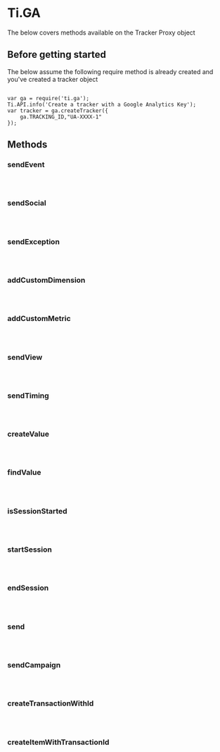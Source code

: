 <h1>Ti.GA</h1>

The below covers methods available on the Tracker Proxy object

<h2>Before getting started</h2>

The below assume the following require method is already created and you've created a tracker object

<pre><code>
var ga = require('ti.ga');
Ti.API.info('Create a tracker with a Google Analytics Key');
var tracker = ga.createTracker({
	ga.TRACKING_ID,"UA-XXXX-1"
});
</code></pre>


<h2>Methods</h2>

<h3>sendEvent</h3>

<pre><code>

</code></pre>

<h3>sendSocial</h3>

<pre><code>

</code></pre>

<h3>sendException</h3>

<pre><code>

</code></pre>

<h3>addCustomDimension</h3>

<pre><code>

</code></pre>

<h3>addCustomMetric</h3>

<pre><code>

</code></pre>

<h3>sendView</h3>

<pre><code>

</code></pre>

<h3>sendTiming</h3>

<pre><code>

</code></pre>

<h3>createValue</h3>

<pre><code>

</code></pre>

<h3>findValue</h3>

<pre><code>

</code></pre>

<h3>isSessionStarted</h3>

<pre><code>

</code></pre>

<h3>startSession</h3>

<pre><code>

</code></pre>

<h3>endSession</h3>

<pre><code>

</code></pre>

<h3>send</h3>

<pre><code>

</code></pre>

<h3>sendCampaign</h3>

<pre><code>

</code></pre>

<h3>createTransactionWithId</h3>

<pre><code>

</code></pre>

<h3>createItemWithTransactionId</h3>

<pre><code>

</code></pre>

